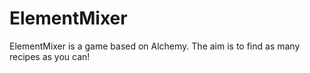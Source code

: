 # ElementMixer

ElementMixer is a game based on Alchemy. The aim is to find as many recipes as you can!
